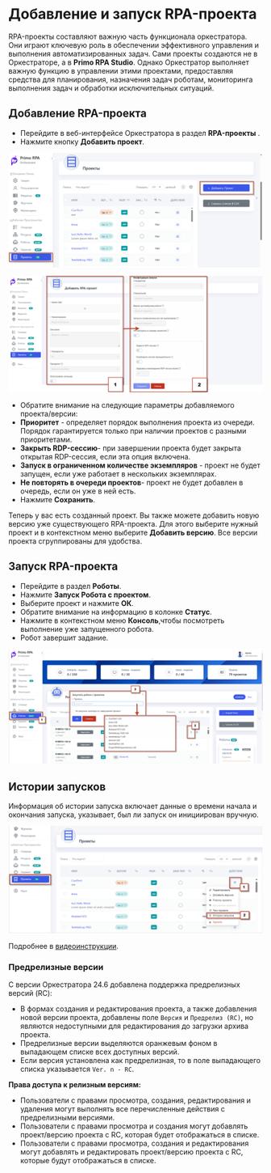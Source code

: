 # Добавление и запуск RPA-проекта

RPA-проекты составляют важную часть функционала оркестратора. Они играют ключевую роль в обеспечении эффективного управления и выполнения автоматизированных задач. 
Сами проекты создаются не в Оркестраторе, а в **Primo RPA Studio**. 
Однако Оркестратор выполняет важную функцию в управлении этими проектами, предоставляя средства для планирования, назначения задач роботам, мониторинга выполнения задач и обработки исключительных ситуаций.

## Добавление RPA-проекта

   - Перейдите в веб-интерфейсе Оркестратора в раздел **RPA-проекты** .
   - Нажмите кнопку **Добавить проект**.


![](../../.gitbook/assets1/add_projects.png)


![](../../.gitbook/assets1/add_proj.png)


 - Обратите внимание на следующие параметры добавляемого проекта/версии:
 - **Приоритет** - определяет порядок выполнения проекта из очереди. Порядок гарантируется только при наличии проектов с разными приоритетами.
 - **Закрыть RDP-сессию**- при завершении проекта будет закрыта открытая RDP-сессия, если эта опция включена.
 - **Запуск в ограниченном количестве экземпляров** - проект не будет запущен, если уже работает в нескольких экземплярах.
 - **Не повторять в очереди проектов**- проект не будет добавлен в очередь, если он уже в ней есть.
 - Нажмите **Сохранить**.
   
 Теперь у вас есть созданный проект. Вы также можете добавить новую версию уже существующего RPA-проекта. 
Для этого выберите нужный проект и в контекстном меню выберите **Добавить версию**. Все версии проекта сгруппированы для удобства.

## Запуск RPA-проекта

 - Перейдите в раздел **Роботы**.  
 - Нажмите **Запуск Робота с проектом**.
 - Выберите проект и нажмите **ОК**.  
 - Обратите внимание на информацию в колонке **Статус**. 
 - Нажмите в контекстном меню  **Консоль**,чтобы посмотреть выполнение уже запущенного робота.
 - Робот завершит задание.

![](../../.gitbook/assets1/zapusk_rob_proj.png)
   
## Истории запусков

Информация об истории запуска включает данные о времени начала и окончания запуска, указывает, был ли запуск он инициирован вручную. 


![](../../.gitbook/assets1/history.png)

Подробнее в [видеоинструкции](https://www.youtube.com/watch?v=paXGN7TD_Zk&t=879s).



### Предрелизные версии

С версии Оркестратора 24.6 добавлена поддержка предрелизных версий (RC):

  - В формах создания и редактирования проекта, а также добавления новой версии проекта, добавлены поле `Версия` и  `Предрелиз (RC)`, но являются недоступными для редактирования до загрузки архива проекта.
  - Предрелизные версии выделяются оранжевым фоном в выпадающем списке всех доступных версий.
  - Если версия установлена как предрелизная, то в поле выпадающего списка указывается `Ver. n - RC`.

 **Права доступа к релизным версиям:**
  - Пользователи с правами просмотра, создания, редактирования и удаления могут выполнять все перечисленные действия с предрелизными версиями.
  - Пользователи с правами просмотра и создания могут добавлять проект/версию проекта с RC, которая будет отображаться в списке.
  - Пользователи с правами просмотра, создания и редактирования могут добавлять и редактировать проект/версию проекта с RC, которые будут отображаться в списке.



